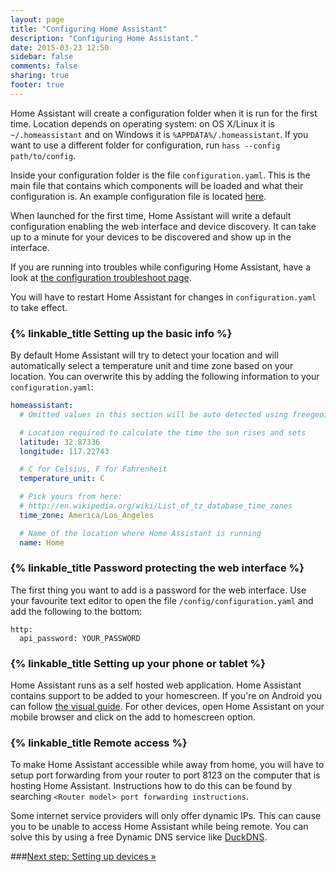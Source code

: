 ```yaml
---
layout: page
title: "Configuring Home Assistant"
description: "Configuring Home Assistant."
date: 2015-03-23 12:50
sidebar: false
comments: false
sharing: true
footer: true
---
```


Home Assistant will create a configuration folder when it is run for the first time. Location depends
on operating system: on OS X/Linux it is `~/.homeassistant` and on Windows it is `%APPDATA%/.homeassistant`.
If you want to use a different folder for configuration, run `hass --config path/to/config`.

Inside your configuration folder is the file `configuration.yaml`. This is the main file that contains
which components will be loaded and what their configuration is. An example configuration file is
located [here](https://github.com/balloob/home-assistant/blob/master/config/configuration.yaml.example).

When launched for the first time, Home Assistant will write a default configuration enabling the web
interface and device discovery. It can take up to a minute for your devices to be discovered and
show up in the interface.

If you are running into troubles while configuring Home Assistant, have a look at
[the configuration troubleshoot page](/getting-started/troubleshooting-configuration/).

<p class='note'>
  You will have to restart Home Assistant for changes in <code>configuration.yaml</code> to take effect.
</p>

### {% linkable_title Setting up the basic info %}

By default Home Assistant will try to detect your location and will automatically select a
temperature unit and time zone based on your location. You can overwrite this by adding the
following information to your `configuration.yaml`:

```yaml
homeassistant:
  # Omitted values in this section will be auto detected using freegeoip.net

  # Location required to calculate the time the sun rises and sets
  latitude: 32.87336
  longitude: 117.22743

  # C for Celsius, F for Fahrenheit
  temperature_unit: C

  # Pick yours from here:
  # http://en.wikipedia.org/wiki/List_of_tz_database_time_zones
  time_zone: America/Los_Angeles

  # Name of the location where Home Assistant is running
  name: Home
```

### {% linkable_title Password protecting the web interface %}

The first thing you want to add is a password for the web interface. Use your favourite text editor to open the file `/config/configuration.yaml` and add the following to the bottom:

```
http:
  api_password: YOUR_PASSWORD
```

### {% linkable_title Setting up your phone or tablet %}

Home Assistant runs as a self hosted web application. Home Assistant contains support to be added to your homescreen. If you're on Android you can follow [the visual guide]({{site_root}}/getting-started/android/). For other devices, open Home Assistant on your mobile browser and click on the add to homescreen option.

### {% linkable_title Remote access %}

To make Home Assistant accessible while away from home, you will have to setup port forwarding from
your router to port 8123 on the computer that is hosting Home Assistant. Instructions how to do this
can be found by searching `<Router model> port forwarding instructions`.

Some internet service providers will only offer dynamic IPs. This can cause you to be unable to
access Home Assistant while being remote. You can solve this by using a free Dynamic DNS service
like [DuckDNS](https://www.duckdns.org/).

###[Next step: Setting up devices &raquo;](/getting-started/devices/)